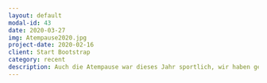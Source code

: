 ```yaml
---
layout: default
modal-id: 43
date: 2020-03-27
img: Atempause2020.jpg
project-date: 2020-02-16
client: Start Bootstrap
category: recent
description: Auch die Atempause war dieses Jahr sportlich, wir haben gemeinsam Yoga gemacht. Und gleichzeitig besinnliche Gedanken über die Schöpfungsgeschichte gesammelt. Ein entspannter Start ins Jahr! Anschließend gab es dank selbst gemachter Smoothies eine Portion Vitamine für alle. Ein super Nachmittag. 
---
```

